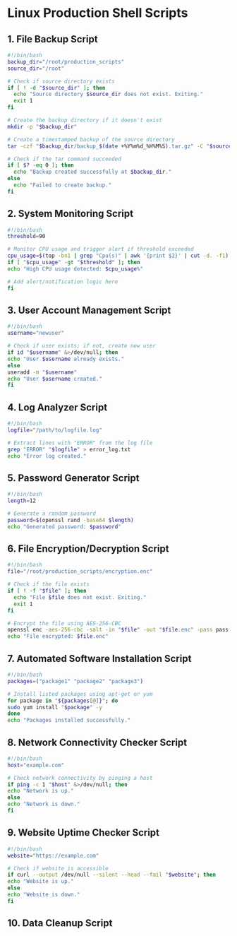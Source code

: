 # Linux Production Shell Scripts
## 1. File Backup Script

```sh
#!/bin/bash
backup_dir="/root/production_scripts"
source_dir="/root"

# Check if source directory exists
if [ ! -d "$source_dir" ]; then
  echo "Source directory $source_dir does not exist. Exiting."
  exit 1
fi

# Create the backup directory if it doesn't exist
mkdir -p "$backup_dir"

# Create a timestamped backup of the source directory
tar -czf "$backup_dir/backup_$(date +%Y%m%d_%H%M%S).tar.gz" -C "$source_dir" .

# Check if the tar command succeeded
if [ $? -eq 0 ]; then
  echo "Backup created successfully at $backup_dir."
else
  echo "Failed to create backup."
fi
```

## 2. System Monitoring Script
```sh
#!/bin/bash
threshold=90

# Monitor CPU usage and trigger alert if threshold exceeded
cpu_usage=$(top -bn1 | grep "Cpu(s)" | awk '{print $2}' | cut -d. -f1)
if [ "$cpu_usage" -gt "$threshold" ]; then
echo "High CPU usage detected: $cpu_usage%"

# Add alert/notification logic here
fi
```

## 3. User Account Management Script
```sh
#!/bin/bash
username="newuser"

# Check if user exists; if not, create new user
if id "$username" &>/dev/null; then
echo "User $username already exists."
else
useradd -m "$username"
echo "User $username created."
fi
```

## 4. Log Analyzer Script
```sh
#!/bin/bash
logfile="/path/to/logfile.log"

# Extract lines with "ERROR" from the log file
grep "ERROR" "$logfile" > error_log.txt
echo "Error log created."
```

## 5. Password Generator Script
```sh
#!/bin/bash
length=12

# Generate a random password
password=$(openssl rand -base64 $length)
echo "Generated password: $password"
```

## 6. File Encryption/Decryption Script
```sh
#!/bin/bash
file="/root/production_scripts/encryption.enc"

# Check if the file exists
if [ ! -f "$file" ]; then
  echo "File $file does not exist. Exiting."
  exit 1
fi

# Encrypt the file using AES-256-CBC
openssl enc -aes-256-cbc -salt -in "$file" -out "$file.enc" -pass pass:$(openssl rand -hex 16)
echo "File encrypted: $file.enc"
```

## 7. Automated Software Installation Script
```sh
#!/bin/bash
packages=("package1" "package2" "package3")

# Install listed packages using apt-get or yum
for package in "${packages[@]}"; do
sudo yum install "$package" -y
done
echo "Packages installed successfully."
```

## 8. Network Connectivity Checker Script
```sh
#!/bin/bash
host="example.com"

# Check network connectivity by pinging a host
if ping -c 1 "$host" &>/dev/null; then
echo "Network is up."
else
echo "Network is down."
fi
```

## 9. Website Uptime Checker Script
```sh
#!/bin/bash
website="https://example.com"

# Check if website is accessible
if curl --output /dev/null --silent --head --fail "$website"; then
echo "Website is up."
else
echo "Website is down."
fi
```

## 10. Data Cleanup Script
```sh




